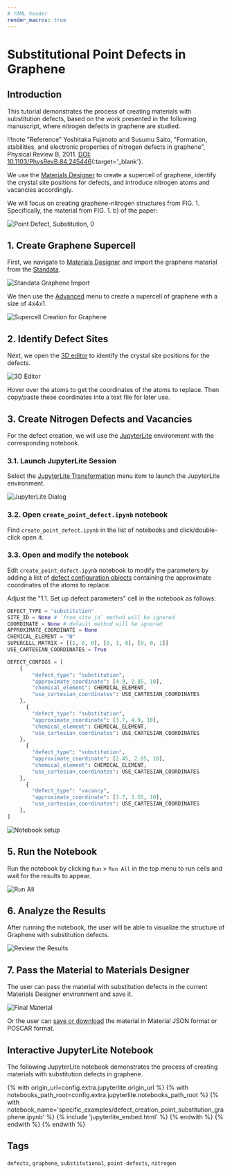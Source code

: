 ```yaml
---
# YAML header
render_macros: true
---
```


# Substitutional Point Defects in Graphene

## Introduction

This tutorial demonstrates the process of creating materials with substitution defects, based on the work presented in the following manuscript, where nitrogen defects in graphene are studied.

[//]: # (<embed src="https://journals.aps.org/prb/abstract/10.1103/PhysRevB.84.245446" width="100%" height="300">)

!!!note "Reference"
    Yoshitaka Fujimoto and Susumu Saito, "Formation, stabilities, and electronic properties of nitrogen defects in graphene", Physical Review B, 2011. [DOI: 10.1103/PhysRevB.84.245446](https://journals.aps.org/prb/abstract/10.1103/PhysRevB.84.245446){:target='_blank'}.

We use the [Materials Designer](../../../materials-designer/overview.md) to create a supercell of graphene, identify the crystal site positions for defects, and introduce nitrogen atoms and vacancies accordingly.

We will focus on creating graphene-nitrogen structures from FIG. 1.
Specifically, the material from FIG. 1. b) of the paper: 


![Point Defect, Substitution, 0](/images/tutorials/materials/defects/defect_creation_point_substitution_graphene/0-figure-from-manuscript.png "Point Defect, Substitution, FIG. 1. b)")


## 1. Create Graphene Supercell

First, we navigate to [Materials Designer](../../../materials-designer/overview.md) and import the graphene material from the [Standata](../../../materials-designer/header-menu/input-output/standata-import.md).

![Standata Graphene Import](/images/tutorials/materials/defects/defect_creation_point_substitution_graphene/1-standata-graphene.png "Standata Graphene Import")

We then use the [Advanced](../../../materials-designer/header-menu/advanced/supercell.md) menu to create a supercell of graphene with a size of 4x4x1.

![Supercell Creation for Graphene](/images/tutorials/materials/defects/defect_creation_point_substitution_graphene/2-advanced-supercell.png "Supercell Graphene")

## 2. Identify Defect Sites

Next, we open the [3D editor](../../../materials-designer/3d-editor.md) to identify the crystal site positions for the defects.

![3D Editor](/images/tutorials/materials/defects/defect_creation_point_substitution_graphene/4-threejs-editor-coordinates.png "3D Editor")

Hover over the atoms to get the coordinates of the atoms to replace. Then copy/paste these coordinates into a text file for later use.

## 3. Create Nitrogen Defects and Vacancies

For the defect creation, we will use the [JupyterLite](../../../jupyterlite/overview.md) environment with the corresponding notebook.

### 3.1. Launch JupyterLite Session

Select the [JupyterLite Transformation](../../../materials-designer/header-menu/advanced/jupyterlite-dialog.md) menu item to launch the JupyterLite environment.

![JupyterLite Dialog](../../../images/materials-designer/jupyterlite_dialog/open-jupyterlite-dialog.webp)

### 3.2. Open `create_point_defect.ipynb` notebook

Find `create_point_defect.ipynb` in the list of notebooks and click/double-click open it.

### 3.3. Open and modify the notebook

Edit `create_point_defect.ipynb` notebook to modify the parameters by adding a list of [defect configuration objects](LINK_TO_MADE_TOOLS_README) containing the approximate coordinates of the atoms to replace.

Adjust the "1.1. Set up defect parameters" cell in the notebook as follows:

```python
DEFECT_TYPE = "substitution"
SITE_ID = None # `from_site_id` method will be ignored
COORDINATE = None # default method will be ignored
APPROXIMATE_COORDINATE = None   
CHEMICAL_ELEMENT = "N"
SUPERCELL_MATRIX = [[1, 0, 0], [0, 1, 0], [0, 0, 1]]
USE_CARTESIAN_COORDINATES = True

DEFECT_CONFIGS = [
    {
        "defect_type": "substitution",
        "approximate_coordinate": [4.9, 2.85, 10],
        "chemical_element": CHEMICAL_ELEMENT,
        "use_cartesian_coordinates": USE_CARTESIAN_COORDINATES
    },
      {
        "defect_type": "substitution",
        "approximate_coordinate": [3.7, 4.9, 10],
        "chemical_element": CHEMICAL_ELEMENT,
        "use_cartesian_coordinates": USE_CARTESIAN_COORDINATES
    },
      {
        "defect_type": "substitution",
        "approximate_coordinate": [2.45, 2.85, 10],
        "chemical_element": CHEMICAL_ELEMENT,
        "use_cartesian_coordinates": USE_CARTESIAN_COORDINATES
    },
      {
        "defect_type": "vacancy",
        "approximate_coordinate": [3.7, 3.55, 10],
        "use_cartesian_coordinates": USE_CARTESIAN_COORDINATES
    },
]  
```

![Notebook setup](/images/tutorials/materials/defects/defect_creation_point_substitution_graphene/5-jl-setup.png "Notebook setup")

## 5. Run the Notebook

Run the notebook by clicking `Run` > `Run All` in the top menu to run cells and wait for the results to appear.

![Run All](/images/jupyterlite/run-all.png "Run All")

## 6. Analyze the Results

After running the notebook, the user will be able to visualize the structure of Graphene with substitution defects.

![Review the Results](/images/tutorials/materials/defects/defect_creation_point_substitution_graphene/6-jl-result-preview.png "Review the Results")

## 7. Pass the Material to Materials Designer

The user can pass the material with substitution defects in the current Materials Designer environment and save it.

![Final Material](/images/tutorials/materials/defects/defect_creation_point_substitution_graphene/7-wave-result.png "N-doped Graphene")

Or the user can [save or download](../../../materials-designer/header-menu/input-output.md) the material in Material JSON format or POSCAR format.


## Interactive JupyterLite Notebook

The following JupyterLite notebook demonstrates the process of creating materials with substitution defects in graphene.


{% with origin_url=config.extra.jupyterlite.origin_url %}
{% with notebooks_path_root=config.extra.jupyterlite.notebooks_path_root %}
{% with notebook_name='specific_examples/defect_creation_point_substitution_graphene.ipynb' %}
{% include 'jupyterlite_embed.html' %}
{% endwith %}
{% endwith %}
{% endwith %}

## Tags

`defects`, `graphene`, `substitutional`, `point-defects`, `nitrogen`